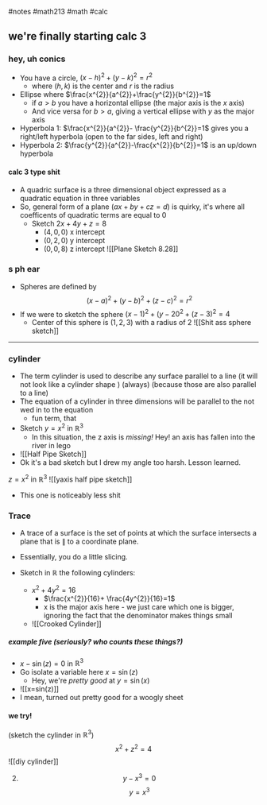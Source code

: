 #notes #math213 #math #calc

## we're finally starting calc 3

### hey, uh conics
- You have a circle, $(x-h)^{2}+ (y-k)^{2}=r^{2}$
	- where $(h,k)$ is the center and $r$ is the radius
- Ellipse where $\frac{x^{2}}{a^{2}}+\frac{y^{2}}{b^{2}}=1$
	- if $a>b$ you have a horizontal ellipse (the major axis is the $x$ axis)
	- And vice versa for $b > a$, giving a vertical ellipse with $y$ as the major axis
- Hyperbola 1: $\frac{x^{2}}{a^{2}}- \frac{y^{2}}{b^{2}}=1$ gives you a right/left hyperbola (open to the far sides, left and right)
- Hyperbola 2: $\frac{y^{2}}{a^{2}}-\frac{x^{2}}{b^{2}}=1$ is an up/down hyperbola 

#### calc 3 type shit
- A quadric surface is a three dimensional object expressed as a quadratic equation in three variables 
- So, general form of a plane ($ax+by+cz=d$) is quirky, it's where all coefficents of quadratic terms are equal to 0 
	- Sketch $2x+4y+z=8$
		- $(4,0,0)$ x intercept
		- $(0,2,0)$ y intercept
		- $(0,0,8)$ z intercept
![[Plane Sketch 8.28]]

### s ph ear
- Spheres are defined by $$(x-a)^{2}+ (y-b)^{2}+ (z-c)^{2}= r^{2}$$
- If we were to sketch the sphere $(x-1)^{2}+ (y-20^{2}+ (z-3)^{2}=4$
	- Center of this sphere is $(1,2,3)$ with a radius of $2$
	![[Shit ass sphere sketch]]

---

### cylinder
- The term cylinder is used to describe any surface parallel to a line (it will not look like a cylinder shape ) (always) (because those are also parallel to a line)
- The equation of a cylinder in three dimensions will be parallel to the not wed in to the equation
	- fun term, that
- Sketch $y=x^{2}$ in $\mathbb{R}^{3}$ 
	- In this situation, the z axis is *missing!* Hey! an axis has fallen into the river in lego
- ![[Half Pipe Sketch]]
- Ok it's a bad sketch but I drew my angle too harsh. Lesson learned.

$z=x^{2}$ in $\mathbb{R}^{3}$
![[yaxis half pipe sketch]]
- This one is noticeably less shit


### Trace
- A trace of a surface is the set of points at which the surface intersects a plane that is $\parallel$ to a coordinate plane.
- Essentially, you do a little slicing.


- Sketch in $\mathbb{R}$ the following cylinders:
	- $x^{2}+4y^{2}=16$
		- $\frac{x^{2}}{16}+ \frac{4y^{2}}{16}=1$
		- x is the major axis here - we just care which one is bigger, ignoring the fact that the denominator makes things small
	- ![[Crooked Cylinder]]


##### example five (seriously? who counts these things?)
- $x-\sin(z)=0$ in $\mathbb{R}^{3}$
- Go isolate a variable here $x=\sin(z)$
	- Hey, we're *pretty good* at $y=\sin(x)$ 
- ![[x=sin(z)]]
- I mean, turned out pretty good for a woogly sheet

#### we try!
(sketch the cylinder in $\mathbb{R}^{3}$)
$$x^{2}+ z^{2}= 4$$
![[diy cylinder]]

2. $$y-x^{3}= 0$$
$$y=x^{3}$$
